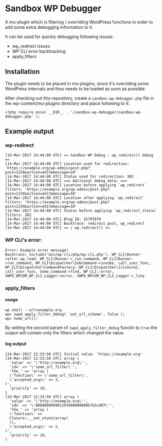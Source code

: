 # Sandbox WP Debugger

A mu-plugin which is filtering / overriding WordPress functions in order to add some extra debugging information to it.

It can be used for quickly debugging following issues:

* wp_redirect issues
* WP CLI error backtracking
* apply_filters

## Installation

The plugin needs to be placed in mu-plugins, since it's overriding some WordPress internals and thus needs to be loaded as soon as possible.

After checking out this repository, create a `sandbox-wp-debugger.php` file in the wp-content/mu-plugins directory and place following to it:

```
<?php require_once( __DIR__ . '/sandbox-wp-debugger/sandbox-wp-debugger.php' );
```

## Example output

### wp-redirect

```
[14-Mar-2017 14:44:00 UTC] == Sandbox WP Debug : wp_redirect() debug ==
[14-Mar-2017 14:44:00 UTC] Location used for redirection: 'https://example.org/wp-admin/post.php?post=1234&action=edit&message=10'
[14-Mar-2017 14:44:00 UTC] Status used for redirection: 302
[14-Mar-2017 14:44:00 UTC] === Aditional debug data: ===
[14-Mar-2017 14:44:00 UTC] Location before applying `wp_redirect` filters: 'https://example.org/wp-admin/post.php?post=1234&action=edit&message=10'
[14-Mar-2017 14:44:00 UTC] Location after applying `wp_redirect` filters: 'https://example.org/wp-admin/post.php?post=1234&action=edit&message=10'
[14-Mar-2017 14:44:00 UTC] Status before applying `wp_redirect_status` filters: 302
[14-Mar-2017 14:44:00 UTC] Blog ID: 15797879
[14-Mar-2017 14:44:00 UTC] Backtrace: redirect_post, wp_redirect
[14-Mar-2017 14:44:00 UTC] == / wp_redirect() ==
```

### WP CLI's error:

```
Error: Example error message!
Backtrace: include('bin/wp-cli/php/wp-cli.php'), WP_CLI\Runner->after_wp_load, WP_CLI\Runner->_run_command, WP_CLI\Runner->run_command, WP_CLI\Dispatcher\Subcommand->invoke, call_user_func, WP_CLI\Dispatcher\CommandFactory::WP_CLI\Dispatcher\{closure}, call_user_func, Some_Command->find, WP_CLI::error, SWPD_WPCOM_WP_CLI_Logger->error, SWPD_WPCOM_WP_CLI_Logger->_line
```

### apply_filters

#### usage

```
wp shell --url=example.org
wp> swpd_apply_filter_debug( 'set_url_scheme', false );
wp> home_url();
```

By setting the second param of `swpd_apply_filter_debug` functin to `true` the output will contain only the filters which changed the value.

#### log output

```
[24-Mar-2017 12:33:50 UTC] Initial value: 'https://example.org'
[24-Mar-2017 12:33:50 UTC] array (
  'value' => '\'http://example.org\'',
  'idx' => '\'some_url_filter\'',
  'the_' => 'array (
  \'function\' => \'some_url_filter\',
  \'accepted_args\' => 3,
)',
  'priority' => 10,
)
[24-Mar-2017 12:33:50 UTC] array (
  'value' => '\'http://example.org\'',
  'idx' => '\'00000000090129780000000057b3cd97\'',
  'the_' => 'array (
  \'function\' =>
  Closure::__set_state(array(
  )),
  \'accepted_args\' => 2,
)',
  'priority' => 10,
)
```
